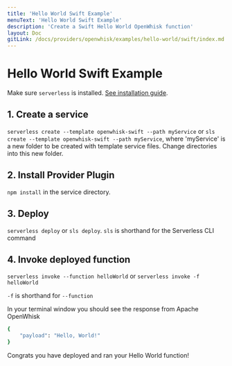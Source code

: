 ```yaml
---
title: 'Hello World Swift Example'
menuText: 'Hello World Swift Example'
description: 'Create a Swift Hello World OpenWhisk function'
layout: Doc
gitLink: /docs/providers/openwhisk/examples/hello-world/swift/index.md
---
```


# Hello World Swift Example

Make sure `serverless` is installed. [See installation guide](../../../guide/installation).

## 1. Create a service
`serverless create --template openwhisk-swift --path myService` or `sls create --template openwhisk-swift --path myService`, where 'myService' is a new folder to be created with template service files.  Change directories into this new folder.

## 2. Install Provider Plugin
`npm install` in the service directory.

## 3. Deploy
`serverless deploy` or `sls deploy`. `sls` is shorthand for the Serverless CLI command

## 4. Invoke deployed function
`serverless invoke --function helloWorld` or `serverless invoke -f helloWorld`

`-f` is shorthand for `--function`

In your terminal window you should see the response from Apache OpenWhisk

```bash
{
    "payload": "Hello, World!"
}
```

Congrats you have deployed and ran your Hello World function!
